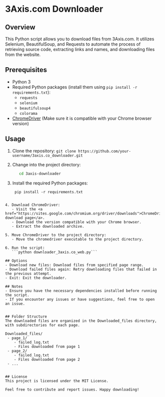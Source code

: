 # 3Axis.com Downloader

## Overview

This Python script allows you to download files from 3Axis.com. It utilizes Selenium, BeautifulSoup, and Requests to automate the process of retrieving source code, extracting links and names, and downloading files from the website.

## Prerequisites

- Python 3
- Required Python packages (install them using `pip install -r requirements.txt`):
  - `requests`
  - `selenium`
  - `beautifulsoup4`
  - `colorama`
- [ChromeDriver](https://sites.google.com/chromium.org/driver/) (Make sure it is compatible with your Chrome browser version)

## Usage

1. Clone the repository:
   ```git clone https://github.com/your-username/3axis.co_downloader.git```

2. Change into the project directory:
   ```bash
      cd 3axis-downloader
3. Install the required Python packages:
   ```
    pip install -r requirements.txt
```

4. Download ChromeDriver:
   - Visit the <a href="https://sites.google.com/chromium.org/driver/downloads">ChromeDriver download page</a>.
   - Download the version compatible with your Chrome browser.
   - Extract the downloaded archive.

5. Move ChromeDriver to the project directory:
   - Move the chromedriver executable to the project directory.

6. Run the script:
   ```python downloader_3axis.co_web.py```

## Options
- Download new files: Download files from specified page range.
- Download failed files again: Retry downloading files that failed in the previous attempt.
- Exit: Exit the downloader.

## Notes
- Ensure you have the necessary dependencies installed before running the script.
- If you encounter any issues or have suggestions, feel free to open an issue.


## Folder Structure
The downloaded files are organized in the Downloaded_files directory, with subdirectories for each page.

Downloaded_files/
 - page_1/
    - failed_log.txt
    - Files downloaded from page 1
 - page_2/
    - failed_log.txt
    - Files downloaded from page 2
 - ...


## License
This project is licensed under the MIT License.

Feel free to contribute and report issues. Happy downloading!
